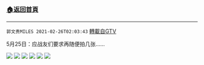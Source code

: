 ﻿###  [:house:返回首頁](https://github.com/ourhimalayas/txt)
---

`郭文贵MILES 2021-02-26T02:03:43` [轉載自GTV](https://gtv.org/web/#/UserInfo/5e596957357cc612d35a8044)

5月25日：应战友们要求再随便拍几张……

![](https://filegroup.gtv.org/cdn-cgi/image/width=600/https://filegroup.gtv.org/group6/web/20210226/02/03/0/4da6d1bee73c997487395bcaf051fca8.jpg)
![](https://filegroup.gtv.org/cdn-cgi/image/width=600/https://filegroup.gtv.org/group6/web/20210226/02/03/0/4ebcab2b84a939c5ff68c825692fd54e.jpg)
![](https://filegroup.gtv.org/cdn-cgi/image/width=600/https://filegroup.gtv.org/group6/web/20210226/02/03/0/cc62726c31918118e368c2d59841f5f6.jpg)
![](https://filegroup.gtv.org/cdn-cgi/image/width=600/https://filegroup.gtv.org/group6/web/20210226/02/03/0/ef78623174021b9dc496be99755d7652.jpg)
![](https://filegroup.gtv.org/cdn-cgi/image/width=600/https://filegroup.gtv.org/group6/web/20210226/02/03/0/9caee07ba56d62c2294102449ae2a0b0.jpg)
![](https://filegroup.gtv.org/cdn-cgi/image/width=600/https://filegroup.gtv.org/group6/web/20210226/02/03/0/3193a570603629f44494b0865c11ccbe.jpg)
